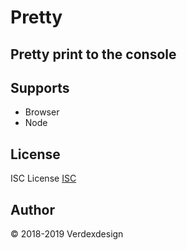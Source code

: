 # Pretty

## Pretty print to the console

## Supports

- Browser
- Node

## License

ISC License [ISC](https://opensource.org/licenses/ISC)

## Author

&copy; 2018-2019 Verdexdesign
